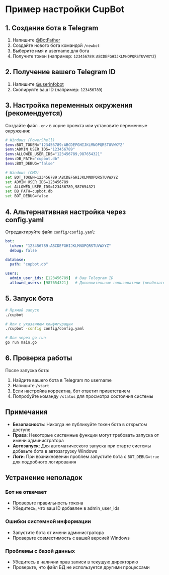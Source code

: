 # Пример настройки CupBot

## 1. Создание бота в Telegram

1. Напишите [@BotFather](https://t.me/botfather)
2. Создайте нового бота командой `/newbot`
3. Выберите имя и username для бота
4. Получите токен (например: `123456789:ABCDEFGHIJKLMNOPQRSTUVWXYZ`)

## 2. Получение вашего Telegram ID

1. Напишите [@userinfobot](https://t.me/userinfobot)
2. Скопируйте ваш ID (например: `123456789`)

## 3. Настройка переменных окружения (рекомендуется)

Создайте файл `.env` в корне проекта или установите переменные окружения:

```bash
# Windows (PowerShell)
$env:BOT_TOKEN="123456789:ABCDEFGHIJKLMNOPQRSTUVWXYZ"
$env:ADMIN_USER_IDS="123456789"
$env:ALLOWED_USER_IDS="123456789,987654321"
$env:DB_PATH="cupbot.db"
$env:BOT_DEBUG="false"

# Windows (CMD)
set BOT_TOKEN=123456789:ABCDEFGHIJKLMNOPQRSTUVWXYZ
set ADMIN_USER_IDS=123456789
set ALLOWED_USER_IDS=123456789,987654321
set DB_PATH=cupbot.db
set BOT_DEBUG=false
```

## 4. Альтернативная настройка через config.yaml

Отредактируйте файл `config/config.yaml`:

```yaml
bot:
  token: "123456789:ABCDEFGHIJKLMNOPQRSTUVWXYZ"
  debug: false

database:
  path: "cupbot.db"

users:
  admin_user_ids: [123456789]  # Ваш Telegram ID
  allowed_users: [987654321]   # Дополнительные пользователи (необязательно)
```

## 5. Запуск бота

```bash
# Прямой запуск
./cupbot

# Или с указанием конфигурации
./cupbot -config config/config.yaml

# Или через go run
go run main.go
```

## 6. Проверка работы

После запуска бота:

1. Найдите вашего бота в Telegram по username
2. Напишите `/start`
3. Если настройка корректна, бот ответит приветствием
4. Попробуйте команду `/status` для просмотра состояния системы

## Примечания

- **Безопасность**: Никогда не публикуйте токен бота в открытом доступе
- **Права**: Некоторые системные функции могут требовать запуска от имени администратора
- **Автозапуск**: Для автоматического запуска при старте системы добавьте бота в автозагрузку Windows
- **Логи**: При возникновении проблем запустите бота с `BOT_DEBUG=true` для подробного логирования

## Устранение неполадок

### Бот не отвечает
- Проверьте правильность токена
- Убедитесь, что ваш ID добавлен в admin_user_ids

### Ошибки системной информации  
- Запустите бота от имени администратора
- Проверьте совместимость с вашей версией Windows

### Проблемы с базой данных
- Убедитесь в наличии прав записи в текущую директорию
- Проверьте, что файл БД не используется другими процессами